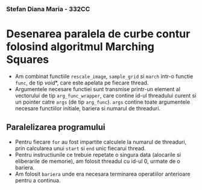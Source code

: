 ### Stefan Diana Maria - 332CC
# Desenarea paralela de curbe contur folosind algoritmul Marching Squares

- Am combinat functiile `rescale_image`, `sample_grid` si `march` intr-o functie `func`, de tip *void**, care este apelata pe fiecare thread. 
- Argumentele necesare functiei sunt transmise printr-un element al vectorului de tip `arg_func_wrapper`, care contine id-ul threadului curent si un pointer catre `args` (de tip `arg_func`). `args` contine toate argumentele necesare functiilor initiale, bariera si numarul de threaduri.

## Paralelizarea programului 
- Pentru fiecare `for` au fost impartite calculele la numarul de threaduri, prin calcularea unui `start` si `end` unic fiecarui thread. 
- Pentru instructiunile ce trebuie repetate o singura data (alocarile si eliberarile de memorie), am folosit threadul cu id-ul 0, urmate de o bariera.
- Am folosit `bariera` unde era necesara terminarea operatiilor anterioare pentru a continua.
